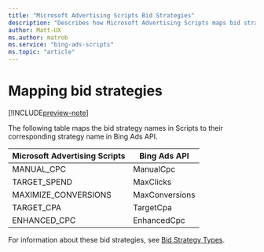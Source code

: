 ```yaml
---
title: "Microsoft Advertising Scripts Bid Strategies"
description: "Describes how Microsoft Advertising Scripts maps bid strategy types to Bing Ads API bid strategy names."
author: Matt-UX
ms.author: matrob
ms.service: "bing-ads-scripts"
ms.topic: "article"
---
```


# Mapping bid strategies

[!INCLUDE[preview-note](../includes/preview-note.md)]

The following table maps the bid strategy names in Scripts to their corresponding strategy name in Bing Ads API.

Microsoft Advertising Scripts|Bing Ads API
|-|-
MANUAL_CPC|ManualCpc
TARGET_SPEND|MaxClicks
MAXIMIZE_CONVERSIONS|MaxConversions
TARGET_CPA|TargetCpa
ENHANCED_CPC|EnhancedCpc

For information about these bid strategies, see [Bid Strategy Types](/advertising/guides/budget-bid-strategies#bidstrategytypes).

